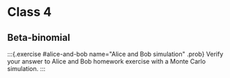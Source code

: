 # Class 4

## Beta-binomial

:::{.exercise #alice-and-bob name="Alice and Bob simulation" .prob}
Verify your answer to Alice and Bob homework exercise with a Monte Carlo simulation.
:::
